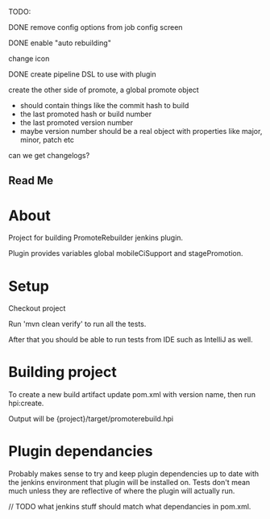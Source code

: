 TODO:

DONE remove config options from job config screen

DONE enable "auto rebuilding"

change icon

DONE create pipeline DSL to use with plugin

create the other side of promote, a global promote object
 - should contain things like the commit hash to build
 - the last promoted hash or build number
 - the last promoted version number
 - maybe version number should be a real object with properties like major, minor, patch etc

can we get changelogs?

## Read Me

# About

Project for building PromoteRebuilder jenkins plugin.

Plugin provides variables global mobileCiSupport and stagePromotion.

# Setup

Checkout project

Run 'mvn clean verify' to run all the tests.

After that you should be able to run tests from IDE such as IntelliJ as well.

# Building project

To create a new build artifact update pom.xml with version name, then run hpi:create.

Output will be {project}/target/promoterebuild.hpi

# Plugin dependancies

Probably makes sense to try and keep plugin dependencies up to date with the jenkins environment that plugin will be installed on. Tests don't mean much unless they are reflective of where the plugin will actually run.

// TODO what jenkins stuff should match what dependancies in pom.xml.

